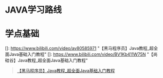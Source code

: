 # JAVA学习路线

# 学点基础

[]: https://www.bilibili.com/video/av80585971	"【黑马程序员】Java教程_超全面Java基础入门教程"
[]: https://www.bilibili.com/video/BV1Kb411W75N	"【尚硅谷】Java教程_超全面Java基础入门教程"

> [【黑马程序员】Java教程_超全面Java基础入门教程](https://www.bilibili.com/video/av80585971)

